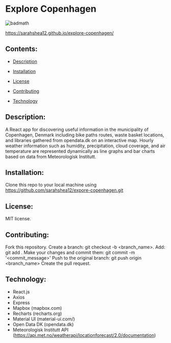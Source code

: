 # Explore Copenhagen

![badmath](https://img.shields.io/github/languages/top/sarahshea12/explore-copenhagen)

https://sarahshea12.github.io/explore-copenhagen/

 ## Contents:
  * [Description](#Description)
  
  * [Installation](#Installation)

  * [License](#License)

  * [Contributing](#Contributing)

  * [Technology](#Technology)

## Description:
A React app for discovering useful information in the municipality of Copenhagen, Denmark including bike paths routes, waste basket locations, and libraries gathered from opendata.dk on an interactive map. Hourly weather information such as humidity, precipitation, cloud coverage, and air temperature are represented dynamically as line graphs and bar charts based on data from Meteorologisk Institutt. 

## Installation:
Clone this repo to your local machine using https://github.com/sarahshea12/expore-copenhagen.git

## License:
MIT license.

## Contributing:
Fork this repository. Create a branch: git checkout -b <branch_name>. Add: git add . Make your changes and commit them: git commit -m '<commit_message>' Push to the original branch: git push origin <branch_name> Create the pull request.

## Technology:
* React.js
* Axios
* Express
* Mapbox (mapbox.com)
* Recharts (recharts.org)
* Material UI (material-ui.com/)
* Open Data DK (opendata.dk)
* Meteorologisk Institutt API (https://api.met.no/weatherapi/locationforecast/2.0/documentation)